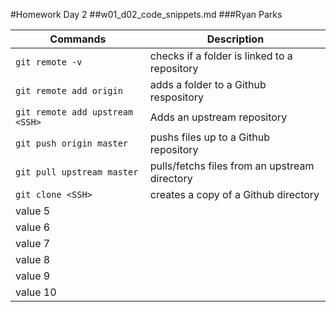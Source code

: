 #Homework Day 2
##w01_d02_code_snippets.md
###Ryan Parks


Commands | Description
-------- | -----------
`git remote -v`  | checks if a folder is linked to a repository
`git remote add origin`  | adds a folder to a Github respository
`git remote add upstream <SSH>` | Adds an upstream repository
`git push origin master` | pushs files up to a Github repository
`git pull upstream master` | pulls/fetchs files from an upstream directory 
`git clone <SSH>`  |  creates a copy of a Github directory
value 5   | 
value 6   |
value 7   |
value 8   |
value 9   |
value 10   |

